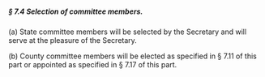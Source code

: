##### § 7.4 Selection of committee members. #####

(a) State committee members will be selected by the Secretary and will serve at the pleasure of the Secretary.

(b) County committee members will be elected as specified in § 7.11 of this part or appointed as specified in § 7.17 of this part.